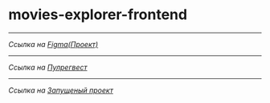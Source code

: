 # movies-explorer-frontend
***
_Ссылка на [Figma(Проект)](https://disk.yandex.ru/d/czHI2CloIXR1Lw)_
***
_Ссылка на [Пулрегвест](https://github.com/1SergeyKorolev1/movies-explorer-frontend/pull/2)_
***
_Ссылка на [Запущеный проект](https://kingmovie.nomoredomains.club/)_
